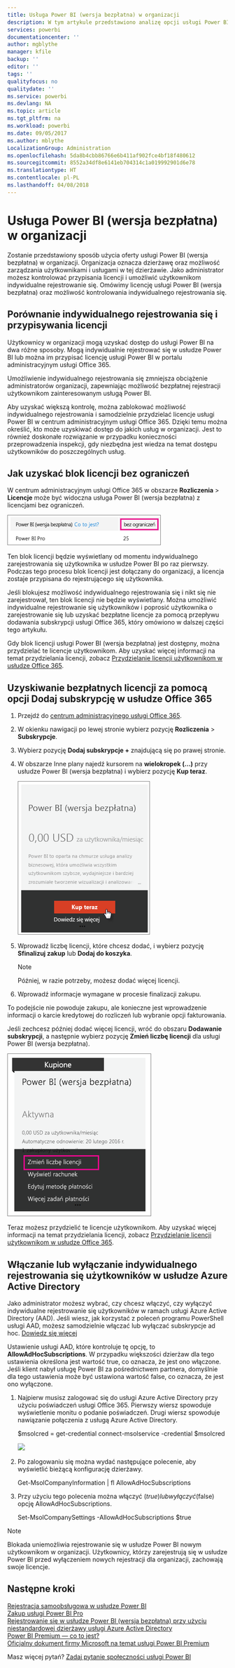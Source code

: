 ```yaml
---
title: Usługa Power BI (wersja bezpłatna) w organizacji
description: W tym artykule przedstawiono analizę opcji usługi Power BI (wersja bezpłatna) z punktu widzenia organizacji. Jeśli jesteś administratorem dzierżawy, dowiesz się, jak zarządzać bezpłatnymi rejestracjami.
services: powerbi
documentationcenter: ''
author: mgblythe
manager: kfile
backup: ''
editor: ''
tags: ''
qualityfocus: no
qualitydate: ''
ms.service: powerbi
ms.devlang: NA
ms.topic: article
ms.tgt_pltfrm: na
ms.workload: powerbi
ms.date: 09/05/2017
ms.author: mblythe
LocalizationGroup: Administration
ms.openlocfilehash: 5da8b4cbb86766e6b411af902fce4bf18f480612
ms.sourcegitcommit: 8552a34df8e6141eb704314c1a019992901d6e78
ms.translationtype: HT
ms.contentlocale: pl-PL
ms.lasthandoff: 04/08/2018
---
```

# <a name="power-bi-free-in-your-organization"></a>Usługa Power BI (wersja bezpłatna) w organizacji
Zostanie przedstawiony sposób użycia oferty usługi Power BI (wersja bezpłatna) w organizacji. Organizacja oznacza dzierżawę oraz możliwość zarządzania użytkownikami i usługami w tej dzierżawie. Jako administrator możesz kontrolować przypisania licencji i umożliwić użytkownikom indywidualne rejestrowanie się. Omówimy licencję usługi Power BI (wersja bezpłatna) oraz możliwość kontrolowania indywidualnego rejestrowania się.

## <a name="individual-sign-up-versus-license-assignment"></a>Porównanie indywidualnego rejestrowania się i przypisywania licencji
Użytkownicy w organizacji mogą uzyskać dostęp do usługi Power BI na dwa różne sposoby. Mogą indywidualnie rejestrować się w usłudze Power BI lub można im przypisać licencję usługi Power BI w portalu administracyjnym usługi Office 365.

Umożliwienie indywidualnego rejestrowania się zmniejsza obciążenie administratorów organizacji, zapewniając możliwość bezpłatnej rejestracji użytkownikom zainteresowanym usługą Power BI.

Aby uzyskać większą kontrolę, można zablokować możliwość indywidualnego rejestrowania i samodzielnie przydzielać licencje usługi Power BI w centrum administracyjnym usługi Office 365. Dzięki temu można określić, kto może uzyskiwać dostęp do jakich usług w organizacji. Jest to również doskonałe rozwiązanie w przypadku konieczności przeprowadzenia inspekcji, gdy niezbędna jest wiedza na temat dostępu użytkowników do poszczególnych usług.

## <a name="how-to-get-the-unlimited-license-block"></a>Jak uzyskać blok licencji bez ograniczeń
W centrum administracyjnym usługi Office 365 w obszarze **Rozliczenia** > **Licencje** może być widoczna usługa Power BI (wersja bezpłatna) z licencjami bez ograniczeń.

![](media/service-admin-service-free-in-your-organization/unlimited-licenses.png)

Ten blok licencji będzie wyświetlany od momentu indywidualnego zarejestrowania się użytkownika w usłudze Power BI po raz pierwszy. Podczas tego procesu blok licencji jest dołączany do organizacji, a licencja zostaje przypisana do rejestrującego się użytkownika.

Jeśli blokujesz możliwość indywidualnego rejestrowania się i nikt się nie zarejestrował, ten blok licencji nie będzie wyświetlany. Można umożliwić indywidualne rejestrowanie się użytkowników i poprosić użytkownika o zarejestrowanie się lub uzyskać bezpłatne licencje za pomocą przepływu dodawania subskrypcji usługi Office 365, który omówiono w dalszej części tego artykułu.

Gdy blok licencji usługi Power BI (wersja bezpłatna) jest dostępny, można przydzielać te licencje użytkownikom. Aby uzyskać więcej informacji na temat przydzielania licencji, zobacz [Przydzielanie licencji użytkownikom w usłudze Office 365](https://support.office.com/article/Assign-or-unassign-licenses-for-Office-365-for-business-997596b5-4173-4627-b915-36abac6786dc).

## <a name="getting-free-licenses-via-add-subscription-within-office-365"></a>Uzyskiwanie bezpłatnych licencji za pomocą opcji Dodaj subskrypcję w usłudze Office 365
1. Przejdź do [centrum administracyjnego usługi Office 365](https://portal.office.com/admin/default.aspx).
2. W okienku nawigacji po lewej stronie wybierz pozycję **Rozliczenia** > **Subskrypcje**.
3. Wybierz pozycję **Dodaj subskrypcje +** znajdującą się po prawej stronie.
4. W obszarze Inne plany najedź kursorem na **wielokropek (…)** przy usłudze Power BI (wersja bezpłatna) i wybierz pozycję **Kup teraz**.
   
    ![](media/service-admin-service-free-in-your-organization/buy-powerbi-free.png)
5. Wprowadź liczbę licencji, które chcesz dodać, i wybierz pozycję **Sfinalizuj zakup** lub **Dodaj do koszyka**.
   
   > [!NOTE]
   > Później, w razie potrzeby, możesz dodać więcej licencji.
   > 
   > 
6. Wprowadź informacje wymagane w procesie finalizacji zakupu.

To podejście nie powoduje zakupu, ale konieczne jest wprowadzenie informacji o karcie kredytowej do rozliczeń lub wybranie opcji fakturowania.

Jeśli zechcesz później dodać więcej licencji, wróć do obszaru **Dodawanie subskrypcji**, a następnie wybierz pozycję **Zmień liczbę licencji** dla usługi Power BI (wersja bezpłatna).

![](media/service-admin-service-free-in-your-organization/change-license-quantity.png)

Teraz możesz przydzielić te licencje użytkownikom. Aby uzyskać więcej informacji na temat przydzielania licencji, zobacz [Przydzielanie licencji użytkownikom w usłudze Office 365](https://support.office.com/article/Assign-or-unassign-licenses-for-Office-365-for-business-997596b5-4173-4627-b915-36abac6786dc).

## <a name="enable-or-disable-individual-user-sign-up-in-azure-active-directory"></a>Włączanie lub wyłączanie indywidualnego rejestrowania się użytkowników w usłudze Azure Active Directory
Jako administrator możesz wybrać, czy chcesz włączyć, czy wyłączyć indywidualne rejestrowanie się użytkowników w ramach usługi Azure Active Directory (AAD). Jeśli wiesz, jak korzystać z poleceń programu PowerShell usługi AAD, możesz samodzielnie włączać lub wyłączać subskrypcje ad hoc. [Dowiedz się więcej](https://technet.microsoft.com/library/jj151815.aspx)

Ustawienie usługi AAD, które kontroluje tę opcję, to **AllowAdHocSubscriptions**. W przypadku większości dzierżaw dla tego ustawienia określona jest wartość true, co oznacza, że jest ono włączone. Jeśli klient nabył usługę Power BI za pośrednictwem partnera, domyślnie dla tego ustawienia może być ustawiona wartość false, co oznacza, że jest ono wyłączone.

1. Najpierw musisz zalogować się do usługi Azure Active Directory przy użyciu poświadczeń usługi Office 365. Pierwszy wiersz spowoduje wyświetlenie monitu o podanie poświadczeń. Drugi wiersz spowoduje nawiązanie połączenia z usługą Azure Active Directory.
   
     $msolcred = get-credential   connect-msolservice -credential $msolcred
   
   ![](media/service-admin-service-free-in-your-organization/aad-signin.png)
2. Po zalogowaniu się można wydać następujące polecenie, aby wyświetlić bieżącą konfigurację dzierżawy.
   
     Get-MsolCompanyInformation | fl AllowAdHocSubscriptions
3. Przy użyciu tego polecenia można włączyć ($true) lub wyłączyć ($false) opcję AllowAdHocSubscriptions.
   
     Set-MsolCompanySettings -AllowAdHocSubscriptions $true

> [!NOTE]
> Blokada uniemożliwia rejestrowanie się w usłudze Power BI nowym użytkownikom w organizacji. Użytkownicy, którzy zarejestrują się w usłudze Power BI przed wyłączeniem nowych rejestracji dla organizacji, zachowają swoje licencje.
> 
> 

## <a name="next-steps"></a>Następne kroki
[Rejestracja samoobsługowa w usłudze Power BI](service-self-service-signup-for-power-bi.md)  
[Zakup usługi Power BI Pro](service-admin-purchasing-power-bi-pro.md)  
[Rejestrowanie się w usłudze Power BI (wersja bezpłatna) przy użyciu niestandardowej dzierżawy usługi Azure Active Directory](developer/create-an-azure-active-directory-tenant.md)  
[Power BI Premium — co to jest?](service-premium.md)  
[Oficjalny dokument firmy Microsoft na temat usługi Power BI Premium](https://aka.ms/pbipremiumwhitepaper)  

Masz więcej pytań? [Zadaj pytanie społeczności usługi Power BI](http://community.powerbi.com/)


